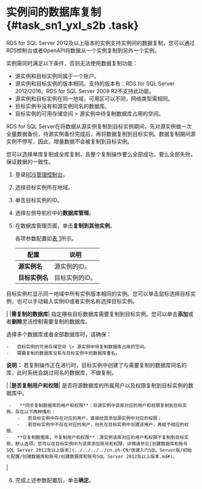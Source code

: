 # 实例间的数据库复制 {#task_sn1_yxl_s2b .task}

RDS for SQL Server 2012及以上版本的实例支持实例间的数据复制，您可以通过RDS控制台或者OpenAPI将数据从一个实例复制到另外一个实例。

实例需同时满足以下条件，否则无法使用数据复制功能：

-   源实例和目标实例同属于一个账户。
-   源实例和目标实例的版本相同。支持的版本有：RDS for SQL Server 2012/2016。RDS for SQL Server 2008 R2不支持此功能。
-   源实例和目标实例在同一地域，可用区可以不同，网络类型需相同。
-   目标实例中没有和源实例同名的数据库。
-   目标实例的可用存储空间 \> 源实例中待复制数据库占用的空间。

RDS for SQL Server在将数据从源实例复制到目标实例期间，先对源实例做一次全量数据备份，待源实例备份完成后，再将数据复制到目标实例。数据复制期间源实例不停写，因此，增量数据不会被复制到目标实例。

您可以选择单库复制或全库复制，且整个复制操作要么全部成功，要么全部失败，保证数据的一致性。

1.  登录[RDS管理控制台](https://rdsnew.console.aliyun.com/console/index#/rdsList/)。 
2.  选择目标实例所在地域。 
3.  单击目标实例的ID。 
4.  选择左侧导航栏中的**数据库管理**。 
5.  在数据库管理页面，单击**复制到其他实例**。 

    各项参数配置如[表 1](#table_om2_wwq_s2b)所示。

    |配置|说明|
    |--|--|
    |**源实例名**|源实例的ID。|
    |**目标实例名**| 目标实例的ID。

 目标实例栏显示同一地域中所有实例版本相同的实例。您可以单击鼠标选择目标实例，也可以手动输入实例ID或者实例名称选择目标实例。

 |
    |**需复制的数据库**| 指定哪些目标数据库需要复制到目标实例。您可以单击**添加**或者**删除**灵活控制需要复制的数据库。

 选择多个数据库或者全部数据库时，请确保：

    -   目标实例的可用存储空间 \> 源实例中待复制数据库占用的空间。
    -   需要复制的数据库没有与目标实例中的数据库重名。
**说明：** 若复制操作正在进行时，目标实例中创建了与需要复制的数据库同名的库，此时系统会跳过同名的数据库，不做复制。

 |
    |**是否复制用户和权限**| 是否将源数据库的所属用户以及权限复制到目标实例的数据库中。

     -   **同步复制数据库的用户和权限**：将源实例中该库对应的用户和权限复制到目标实例。存在以下两种情形：
        -   若目标实例中存在对应的用户，直接给其添加源实例中对应的权限；
        -   若目标实例中不存在对应的用户，则先在目标实例中创建该用户，再赋予相应的权限。
    -   **仅复制数据库，不复制用户和权限**：源实例该库对应的用户和权限不复制到目标实例，默认选项。您可以在目标实例中为该库添加账号和权限，详情请参见[创建数据库和账号SQL Server 2012及以上版本](../../../../cn.zh-CN/快速入门SQL Server版/初始化配置/创建数据库和账号/创建数据库和账号SQL Server 2012及以上版本.md#)。
 |

6.   完成上述参数配置后，单击**确定**。 

